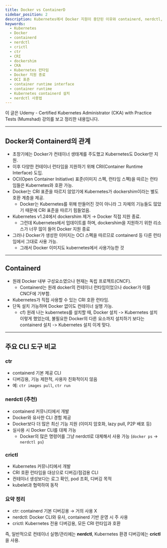 ```yaml
---
title: Docker vs ContainerD
sidebar_position: 2
description: Kubernetes에서 Docker 지원이 중단된 이유와 containerd, nerdctl, crictl 등 주요 컨테이너 런타임 및 CLI 도구의 차이를 정리합니다. CKA 학습을 위한 핵심 개념을 이해하고, Docker 없이 Kubernetes를 운영하는 방법을 배웁니다.
keywords:
  - Kubernetes
  - Docker
  - containerd
  - nerdctl
  - crictl
  - ctr
  - CRI
  - dockershim
  - CKA
  - Kubernetes 런타임
  - Docker 지원 종료
  - OCI 표준
  - container runtime interface
  - container runtime
  - Kubernetes containerd 설치
  - nerdctl 사용법
---
```

이 글은 Udemy - Certified Kubernetes Administrator (CKA) with Practice Tests (Mumshad) 강의를 보고 정리한 내용입니다.

---
## Docker와 Containerd의 관계

- 초창기에는 Docker가 컨테이너 생태계를 주도했고 Kubernetes도 Docker만 지원.
- 이후 다양한 컨테이너 런타임을 지원하기 위해 CRI(Container Runtime Interface) 도입.
- OCI(Open Container Initiative) 표준(이미지 스펙, 런타임 스펙)을 따르는 런타임들은 Kubernetes와 호환 가능.
- Docker는 CRI 표준을 따르지 않았기에 Kubernetes가 dockershim이라는 별도 호환 계층을 제공.
	- Docker는 Kubernetes를 위해 만들어진 것이 아니라 그 자체의 기능들도 많았기 때문에 CRI 표준을 따르기 힘들었음.
- Kubernetes v1.24에서 dockershim 제거 → Docker 직접 지원 종료.
	- 그런데 Kubernetes에서 업데이트를 하며, dockershim을 지원하기 위한 리소스가 너무 많이 들어 Docker 지원 종료
- 그러나 Docker가 생성한 이미지는 OCI 스펙을 따르므로 containerd 등 다른 런타임에서 그대로 사용 가능.
	- 그래서 Docker 이미지도 kubernetes에서 사용가능한 것

---
## Containerd

- 원래 Docker 내부 구성요소였으나 현재는 독립 프로젝트(CNCF).
	- Containerd는 원래 docker의 컨테이너 런타임이었으나 docker가 이를 CNCF에 기부함.
- Kubernetes가 직접 사용할 수 있는 CRI 호환 런타임.
- 단독 설치 가능하며 Docker 없이도 컨테이너 실행 가능.
	- cf) 원래 나는 kubernetes를 설치할 때, Docker 설치 -> Kubernetes 설치 이렇게 했었는데, 불필요한 Docker의 다른 요소까지 설치하기 보다는 containerd 설치 -> Kubernetes 설치 이게 맞다.

---
## 주요 CLI 도구 비교

### ctr
    
- containerd 기본 제공 CLI        
- 디버깅용, 기능 제한적, 사용자 친화적이지 않음
- 예: `ctr images pull`, `ctr run`
        
### nerdctl (추천)
    
- containerd 커뮤니티에서 개발
- Docker와 유사한 CLI 경험 제공
- Docker보다 더 많은 최신 기능 지원 (이미지 암호화, lazy pull, P2P 배포 등)
- 실사용 시 Docker CLI를 대체 가능
	- Docker의 많은 명령어를 그냥 nerdctl로 대체해서 사용 가능 (`docker ps` -> `nerdctl ps`)
        
### crictl
    
- Kubernetes 커뮤니티에서 개발
- CRI 호환 런타임을 대상으로 디버깅/점검용 CLI
- 컨테이너 생성보다는 로그 확인, pod 조회, 디버깅 목적
- kubelet과 협력하여 동작

### 요약 정리

- ctr: containerd 기본 디버깅용 → 거의 사용 X    
- nerdctl: Docker CLI와 유사, containerd 기반 운영 시 주 사용
- crictl: Kubernetes 전용 디버깅용, 모든 CRI 런타임과 호환

즉, 일반적으로 컨테이너 실행/관리에는 **nerdctl**, Kubernetes 환경 디버깅에는 **crictl**을 사용.
